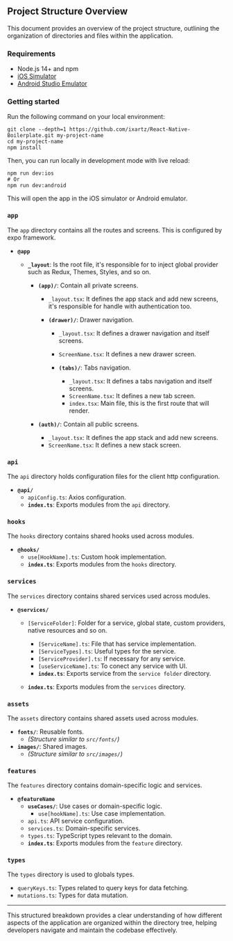 ## Project Structure Overview

This document provides an overview of the project structure, outlining the organization of directories and files within the application.

### Requirements

- Node.js 14+ and npm
- [iOS Simulator](https://docs.expo.dev/workflow/ios-simulator/)
- [Android Studio Emulator](https://docs.expo.dev/workflow/android-studio-emulator/)

### Getting started

Run the following command on your local environment:

```shell
git clone --depth=1 https://github.com/ixartz/React-Native-Boilerplate.git my-project-name
cd my-project-name
npm install
```

Then, you can run locally in development mode with live reload:

```shell
npm run dev:ios
# Or
npm run dev:android
```

This will open the app in the iOS simulator or Android emulator.

### `app`

The `app` directory contains all the routes and screens. This is configured by expo framework.

- **`@app`**

  - **`_layout`**: Is the root file, it's responsible for to inject global provider such as Redux, Themes, Styles, and so on.

    - **`(app)/`**: Contain all private screens.

      - `_layout.tsx`: It defines the app stack and add new screens, it's responsible for handle with authentication too.

      - **`(drawer)/`**: Drawer navigation.

        - `_layout.tsx`: It defines a drawer navigation and itself screens.
        - `ScreenName.tsx`: It defines a new drawer screen.

        - **`(tabs)/`**: Tabs navigation.
          - `_layout.tsx`: It defines a tabs navigation and itself screens.
          - `ScreenName.tsx`: It defines a new tab screen.
          - `index.tsx`: Main file, this is the first route that will render.

    - **`(auth)/`**: Contain all public screens.
      - `_layout.tsx`: It defines the app stack and add new screens.
      - `ScreenName.tsx`: It defines a new stack screen.

### `api`

The `api` directory holds configuration files for the client http configuration.

- **`@api/`**
  - `apiConfig.ts`: Axios configuration.
  - **`index.ts`**: Exports modules from the `api` directory.

### `hooks`

The `hooks` directory contains shared hooks used across modules.

- **`@hooks/`**
  - `use[HookName].ts`: Custom hook implementation.
  - **`index.ts`**: Exports modules from the `hooks` directory.

### `services`

The `services` directory contains shared services used across modules.

- **`@services/`**

  - `[ServiceFolder]`: Folder for a service, global state, custom providers, native resources and so on.

    - `[ServiceName].ts`: File that has service implementation.
    - `[ServiceTypes].ts`: Useful types for the service.
    - `[ServiceProvider].ts`: If necessary for any service.
    - `[useServiceName].ts`: To conect any service with UI.
    - **`index.ts`**: Exports service from the `service folder` directory.

  - **`index.ts`**: Exports modules from the `services` directory.

### `assets`

The `assets` directory contains shared assets used across modules.

- **`fonts/`**: Reusable fonts.
  - _(Structure similar to `src/fonts/`)_
- **`images/`**: Shared images.
  - _(Structure similar to `src/images/`)_

### `features`

The `features` directory contains domain-specific logic and services.

- **`@featureName`**
  - **`useCases/`**: Use cases or domain-specific logic.
    - `use[hookName].ts`: Use case implementation.
  - `api.ts`: API service configuration.
  - `services.ts`: Domain-specific services.
  - `types.ts`: TypeScript types relevant to the domain.
  - **`index.ts`**: Exports modules from the `feature` directory.

### `types`

The `types` directory is used to globals types.

- `queryKeys.ts`: Types related to query keys for data fetching.
- `mutations.ts`: Types for data mutation.

---

This structured breakdown provides a clear understanding of how different aspects of the application are organized within the directory tree, helping developers navigate and maintain the codebase effectively.
